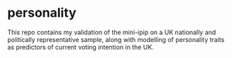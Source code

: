 # personality

This repo contains my validation of the mini-ipip on a UK nationally and politically representative sample, along with modelling of personality traits as predictors of current voting intention in the UK. 


